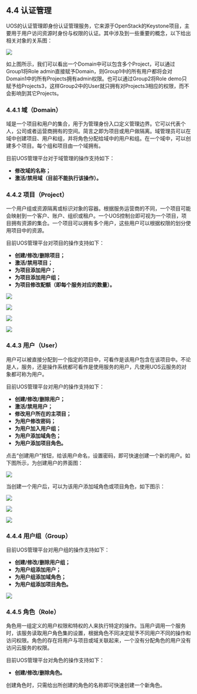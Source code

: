 ## 4.4 认证管理

UOS的认证管理即身份认证管理服务，它来源于OpenStack的Keystone项目，主要用于用户访问资源时身份与权限的认证。其中涉及到一些重要的概念，以下给出相关对象的关系图：

![](../../img/Admin/Keystone/认证管理关系图.png)

如上图所示，我们可以看出一个Domain中可以包含多个Project，可以通过Group1将Role admin直接赋予Domain，则Group1中的所有用户都将会对Domain1中的所有Projects拥有admin权限。也可以通过Group2将Role demo只赋予给Projects3，这样Group2中的User就只拥有对Projects3相应的权限，而不会影响到其它Projects。

### 4.4.1 域（Domain）

域是一个项目和用户的集合，用于为管理身份入口定义管理边界。它可以代表个人，公司或者运营商拥有的空间。简言之即为项目或用户做隔离。域管理员可以在域中创建项目、用户和组，并将角色分配给域中的用户和组。在一个域中，可以创建多个项目。每个组和项目由一个域拥有。

目前UOS管理平台对于域管理的操作支持如下：

* __修改域的名称；__
* __激活/禁用域（目前不能执行该操作）。__

### 4.4.2 项目（Project）

一个用户组或资源隔离或标识对象的容器。根据服务运营商的不同，一个项目可能会映射到一个客户、账户、组织或租户。一个UOS控制台即可视为一个项目，项目拥有资源的集合。一个项目可以拥有多个用户，这些用户可以根据权限的划分使用项目中的资源。

目前UOS管理平台对项目的操作支持如下：

* __创建/修改/删除项目；__
* __激活/禁用项目；__
* __为项目添加用户；__
* __为项目添加用户组；__
* __为项目修改配额（即每个服务对应的数量）。__

![](../../img/Admin/Keystone/添加用户过程.png)

![](../../img/Admin/Keystone/添加用户.png)

![](../../img/Admin/Keystone/添加用户组.png)

![](../../img/Admin/Keystone/创建项目添加用户和用户组.png)


### 4.4.3 用户（User）

用户可以被直接分配到一个指定的项目中，可看作是该用户包含在该项目中。不论是人，服务，还是操作系统都可看作是使用服务的用户，凡使用UOS云服务的对象都可称为用户。

目前UOS管理平台对用户的操作支持如下：

* __创建/修改/删除用户；__
* __激活/禁用用户；__
* __修改用户所在的主项目；__
* __为用户修改密码；__
* __为用户加入用户组；__
* __为用户添加域角色；__
* __为用户添加项目角色。__

点击“创建用户”按钮，给该用户命名，设置密码，即可快速创建一个新的用户。如下图所示，为创建用户的界面图：

![](../../img/Admin/Keystone/创建用户.png)

当创建一个用户后，可以为该用户添加域角色或项目角色，如下图示：

![](../../img/Admin/Keystone/添加角色过程.png)

![](../../img/Admin/Keystone/添加域角色.png)

![](../../img/Admin/Keystone/添加项目角色.png)

### 4.4.4 用户组（Group）

目前UOS管理平台对用户组的操作支持如下：

* __创建/修改/删除用户组；__
* __为用户组添加用户；__
* __为用户组添加域角色；__
* __为用户组添加项目角色。__

![](../../img/Admin/Keystone/创建用户组.png)

### 4.4.5 角色（Role）

角色用一组定义的用户权限和特权的人来执行特定的操作。当用户调用一个服务时，该服务读取用户角色集的设置，根据角色不同决定赋予不同用户不同的操作和访问权限。角色的存在将用户与项目或域关联起来，一个没有分配角色的用户没有访问云服务的权限。

目前UOS管理平台对角色的操作支持如下：

* __创建/修改/删除角色。__

创建角色时，只需给出所创建的角色的名称即可快速创建一个新角色。